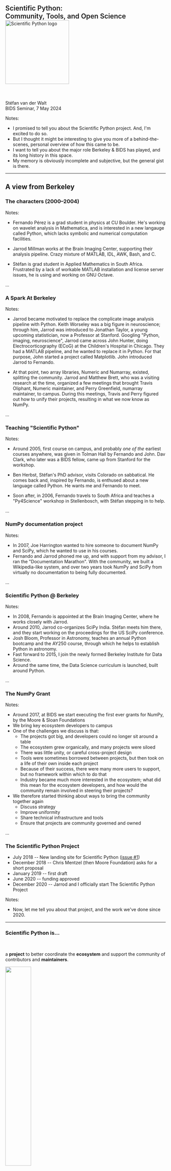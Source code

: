 <style type="text/css">
.black {
  color: black;
}
.inline-left {
  display: inline-block;
  text-align: left;
}
.reveal ul {
  margin: 0;
}
</style>


<div style="font-size: 150%; font-weight: 600;">Scientific Python:<br/> Community, Tools, and Open Science</div>

<img alt="Scientific Python logo" src="images/scientific-python-logo.svg" width="200em"/>


<br/>
<br/>
<br/>
<br/>
<div style="text-align: left;">
Stéfan van der Walt<br/>
BIDS Seminar, 7 May 2024
</div>

Notes:

- I promised to tell you about the Scientific Python project.
  And, I'm excited to do so.
- But I thought it might be interesting to give you more of a
  behind-the-scenes, personal overview of how this came to be.
- I want to tell you about the major role Berkeley & BIDS has
  played, and its long history in this space.
- My memory is obviously incomplete and subjective, but the general
  gist is there.

---

## A view from Berkeley

### The characters (2000–2004)

Notes:

- Fernando Pérez is a grad student in physics at CU Boulder.  He's
  working on wavelet analysis in Mathematica, and is interested in a
  new langauge called Python, which lacks symbolic and numerical
  computation facilities.

- Jarrod Millman works at the Brain Imaging Center, supporting their analysis pipeline.
  Crazy mixture of MATLAB, IDL, AWK, Bash, and C.

- Stéfan is grad student in Applied Mathematics in South Africa.
  Frustrated by a lack of workable MATLAB installation and license server issues,
  he is using and working on GNU Octave.

...

### A Spark At Berkeley

Notes:

- Jarrod became motivated to replace the complicate image analysis pipeline with Python.
  Keith Worseley was a big figure in neuroscience; through him, Jarrod was introduced to Jonathan Taylor, a young upcoming statistician, now a Professor at Stanford.
   Googling "Python, imaging, neuroscience", Jarrod came across John Hunter, doing Electrocorticography (ECoG) at the Children's Hospital in Chicago.
  They had a MATLAB pipeline, and he wanted to replace it in Python.
  For that purpose, John started a project called Matplotlib.
  John introduced Jarrod to Fernando.

- At that point, two array libraries, Numeric and Numarray, existed, splitting the community.
  Jarrod and Matthew Brett, who was a visiting research at the time, organized a few meetings
  that brought Travis Oliphant, Numeric maintainer, and Perry Greenfield, numarray maintainer, to campus.
  During this meetings, Travis and Perry figured out how to unify their projects, resulting in what we now know as NumPy.

...

### Teaching "Scientific Python"

Notes:

- Around 2005, first course on campus, and probably *one of the* earliest
  courses anywhere, was given in Tolman Hall by Fernando and John.
  Dav Clark, who later was a BIDS fellow, came up from Stanford for the
  workshop.

- Ben Herbst, Stéfan's PhD advisor, visits Colorado on sabbatical.  He
  comes back and, inspired by Fernando, is enthused about a new
  language called Python. He wants me and Fernando to meet.

- Soon after, in 2006, Fernando travels to South Africa and teaches a
  "Py4Science" workshop in Stellenbosch, with Stéfan stepping in to help.

...

### NumPy documentation project

Notes:

- In 2007, Joe Harrington wanted to hire someone to document NumPy and SciPy, which he wanted to use in his courses.
- Fernando and Jarrod phoned me up, and with support from my advisor, I ran the "Documentation Marathon".
  With the community, we built a Wikipedia-like system, and over two years took NumPy and SciPy from virtually no documentation to being fully documented.

...

### Scientific Python @ Berkeley

Notes:

- In 2008, Fernando is appointed at the Brain Imaging Center, where he works closely with Jarrod.
- Around 2010, Jarrod co-organizes SciPy India. Stéfan meets him there, and
  they start working on the proceedings for the US SciPy conference.
- Josh Bloom, Professor in Astronomy, teaches an annual Python
  bootcamp and the AY250 course, through which he helps to establish Python in astronomy.
- Fast forward to 2015, I join the newly formed Berkeley Institute for Data Science.
- Around the same time, the Data Science curriculum is launched, built around Python.

...

### The NumPy Grant

Notes:

- Around 2017, at BIDS we start executing the first ever grants for NumPy, by the Moore & Sloan Foundations
- We bring key ecosystem developers to campus
- One of the challenges we discuss is that:
  - The projects got big, and developers could no longer sit around a table
  - The ecosystem grew organically, and many projects were siloed
  - There was little unity, or careful cross-project design
  - Tools were sometimes borrowed between projects, but then took on a life of their own inside each project
  - Because of their success, there were many more users to support, but no framework within which to do that
  - Industry became much more interested in the ecosystem; what did this mean for the ecosystem developers,
    and how would the community remain involved in steering their projects?
- We therefore started thinking about ways to bring the community together again
  - Discuss strategy
  - Improve uniformity
  - Share technical infrastructure and tools
  - Ensure that projects are community governed and owned

...

### The Scientific Python Project

- July 2018 -- New landing site for Scientific Python ([issue #1](https://github.com/scientific-python/scientific-python.org/issues/1))
- December 2018 -- Chris Mentzel (then Moore Foundation) asks for a short proposal
- January 2019 -- first draft
- June 2020 -- funding approved
- December 2020 -- Jarrod and I officially start The Scientific Python Project

Notes:

- Now, let me tell you about that project, and the work we've done since 2020.

---

### Scientific Python is...

<br/>

a **project** to better coordinate the **ecosystem** and support the community of contributors and **maintainers**.

<div class="center">
    <img src="images/ecosystem.svg" width="40%"/>
</div>

...

#### https://scientific-python.org/

<img src="images/home.png" width="80%"/>

---

<div style="font-size: 300%; font-weight: 600;"> Scientific Python</div>
<img alt="Scientific Python logo" src="images/scientific-python-logo.svg" width="100em"/>

</br>
</br>

<img src="images/home-specs.png"/>

Notes:

- Add some notes on the SPECs and what they are

...

#### https://scientific-python.org/specs/

</br>

Scientific Python Ecosystem Coordination documents provide operational guidelines. 

</br>

<img src="images/spec-list.png"/>

...

## SPEC Core Projects

<img src="images/spec-core.png"/>

...

## SPEC Steering Committee

<img src="images/spec-committee.png" width="50%"/>

...

## SPEC 0 — Minimum Supported Versions

<img src="images/spec0.png" width="70%"/>

...

## SPEC 1 — Lazy Loading of Submodules and Functions

<img src="images/spec1.png"/>
...

## SPEC 4 — Using and Creating Nightly Wheels

<img src="images/spec4.png"/>

---

<!-- Section: SP project -->

<div style="font-size: 300%; font-weight: 600;"> Scientific Python</div>
<img alt="Scientific Python logo" src="images/scientific-python-logo.svg" width="100em"/>

</br>
</br>


<img src="images/home-summits.png"/>

...

## Second Scientific Python Developer Summit

Planning meeting, yesterday:<br/>
<img src="images/checkin.webp" width="60%">

- Seattle, June 3–5:<br/>https://scientific-python.org/summits/developer/2024/
- Report from last year:<br/>https://blog.scientific-python.org/scientific-python/dev-summit-1/

Notes:

- In-person work meetings

---

<!-- Section: SP project -->

<div style="font-size: 300%; font-weight: 600;"> Scientific Python</div>
<img alt="Scientific Python logo" src="images/scientific-python-logo.svg" width="100em"/>

</br>
</br>

<img src="images/home-development.png"/>

...

#### https://learn.scientific-python.org/development/

<img src="images/development.png"/>

...

#### https://learn.scientific-python.org/development/guides/repo-review/

<img src="images/repo-review.png"/>

---

<!-- Section: SP project -->

<div style="font-size: 300%; font-weight: 600;"> Scientific Python</div>
<img alt="Scientific Python logo" src="images/scientific-python-logo.svg" width="100em"/>

</br>
</br>

<img src="images/home-lectures.png"/>

...

#### https://lectures.scientific-python.org/


<img src="images/lectures.png" width="90%" />

...

#### https://lectures.scientific-python.org/

<img src="images/lectures-toc.png"/>

---

<!-- Section: SP project -->

<div style="font-size: 300%; font-weight: 600;"> Scientific Python</div>
<img alt="Scientific Python logo" src="images/scientific-python-logo.svg" width="100em"/>

</br>
</br>

<img src="images/home-sparse.png"/>

...

## Sparse Arrays for Scientiﬁc Python

</br>

- improve sparse structures in SciPy so they support array semantics
- deprecate SciPy’s sparse matrices and `numpy.matrix`
- assist with sparse array adoption in downstream ecosystem packages

</br>
</br>
</br>
</br>

### More information

- https://scientific-python.org/grants/sparse_arrays/
- https://scientific-python.org/summits/sparse/
- https://scientific-python.org/calendars/
- https://blog.scientific-python.org/scientific-python/dev-summit-1-sparse/

...

#### https://scipy.github.io/devdocs/reference/sparse.html

<img src="images/scipy-sparse.png"/>

---

<!-- Section: SP project -->

<div style="font-size: 300%; font-weight: 600;"> Scientific Python</div>
<img alt="Scientific Python logo" src="images/scientific-python-logo.svg" width="100em"/>

</br>
</br>

<img src="images/home-community.png"/>
...


#### https://discuss.scientific-python.org/

<img src="images/discuss.png"/>

...

#### https://discord.com/invite/vur45CbwMz


</br>
</br>

<img src="images/discord.png"/>

...

#### https://blog.scientific-python.org/

<img src="images/blog.png" width="70%" />

---

## Tools

<img src="images/tools.png">

...



</br>

<style>
.container{
    display: flex;
}
.col{
    flex: 1;
}
</style>

<div class="container">

<div class="col">

### Development

- [lazy_loader](https://github.com/scientific-python/lazy_loader/)
- [spin](https://github.com/scientific-python/spin)
- [pytest-doctestplus](https://github.com/scientific-python/pytest-doctestplus)
- [repo-review](https://github.com/scientific-python/repo-review)
- [changelist](https://github.com/scientific-python/changelist/)

</br>
</br>

### Web

- [scientific-python-hugo-theme](https://github.com/scientific-python/scientific-python-hugo-theme)

</div>

<div class="col">

### Organization

- [yaml2ics](https://github.com/scientific-python/yaml2ics)
- [discuss.scientific-python.org](https://discuss.scientific-python.org/)
- [vault-template](https://github.com/scientific-python/vault-template)

<br/>
<br/>

## Insight

- [devstats](https://github.com/scientific-python/devstats)
- [https://views.scientific-python.org/](https://github.com/scientific-python/devstats)

</div>

<div class="col">

### GitHub

- [upload-nightly-action](https://github.com/scientific-python/upload-nightly-action)
- [attach-next-milestone-action](https://github.com/scientific-python/attach-next-milestone-action)
- [sync-teams-action](https://github.com/scientific-python/sync-teams-action)
- [reverse-dependency-testing](https://github.com/scientific-python/reverse-dependency-testing)
- [action-check-changelogfile](https://github.com/scientific-python/action-check-changelogfile)
- [action-towncrier-changelog](https://github.com/scientific-python/action-towncrier-changelog)

</div>

</div>

...

#### https://scientific-python.org/calendars/

<img src="images/calendar.png" width="80%"/>

...

#### https://devstats.scientific-python.org/

<img src="images/devstats.png" width="80%"/>

---

## On the horizon

Fernando Pérez, academic director, vision:

https://bids.berkeley.edu/about/directors-vision-2024

A renewed emphasis of the importance of open software and research:

> Our scientists partner with an extended, distributed **community** of
> other researchers and developers to **build** an **ecosystem** that benefits
> **all**. This is how we will build much more in coming years: work
> grounded in the **expertise** of our scholars and immediately **applied** to
> our research and educational needs, but in **open collaboration** with
> partners near and far, to build **access** to **research** and **education**
> that is **impactful**, **accessible**, and **fair**.

...

## On the horizon

<div class="inline-left">

[Open Source Project Office](https://bids.berkeley.edu/news/uc-berkeley-joins-effort-advance-open-source-initiatives-across-uc-system)

Areas we intend to work on:

- statistics in Python
- domain stacks (astronomy, earth & space science)
- supply-chain security<br/>
  [Panel on May 9th](https://events.berkeley.edu/BIDS/event/246188-understanding-the-xz-security-breach-and-open-source-).
- coordinated releases
- summer schools
- vetted, shared governance models

... and more.

</div>

Notes:

- OSPO: an attachment-point for open source conversations on campus

---

### Q&A

https://scientific-python.org

<br/>

Follow me on Mastodon:<br/>
<br/>
<a href="https://emacs.ch/@stefanv">@stefanv@mentat.za.net</a>

---

# Extra slides

...

## Challenges in OS Scientific Software

- Grow the contributor pool
- Sustain the contributor pool
- Governance

...

## Support

<div class="inline-left">

- Contribute or support students who want to
- Reward and recognize efforts outside of paper writing
- Fund open, not closed software (and convince funders to do the
  same!)
- Apply lessons from SP to your work
  1. Test research code
  2. Executable papers (AKA automate everything)
  3. Collaborate widely, credit all those involved
  4. Insist on open code & data (reviewing and publishing)


*Developing open source scientific practice*<br/>
K. Jarrod Millman & Fernando Pérez<br/>
https://www.jarrodmillman.com/oss-chapter.html

</div>

...

### Benefits for Contributors

- Advance science
- Make an impact
- Grow as a developer
- Shape the tools you use

You are very welcome to join!

...

#### https://scientific-python.org/grants/

<img src="images/grants.png"/>

...

### (Sideline) What about AI?

Are "traditional" scientific computational tools (algorithmic implementations) still viable.

Notes:

- Won't go too deeply into this now, but it's an interesting question to consider:

  - Given the resurgence in AI research, and the many incredible applications we've seen, is there still room for libraries that implement "classic" algorithms?

- My quick answer to that is: yes.

  - Libraries are as much about establishing APIs, i.e., human interfaces, as they are about code, and the skill of producing those and shipping them remains relevant.

  - Sometimes, you know what you need to do with your numbers. E.g., you may simply want to compute an FFT. Then, you want NumPy or SciPy around to do that for you. Often, you need to pre-process your data, or post-process AI output. AI and classical tools work well enough together.

  - Not all problems are well suited to AI and we are still in the very beginning of understanding the reliability of AI predictions, and knowing its failure modes. This is an evolving space that we're watching with interest.

...

### Some notable BIDS projects

<div class="container">

<div class="col">
<img src="images/viridis.png"/><br/>
<img src="images/mothra_small.jpg"/>
</div>

<div class="col">
<img src="images/fritz.png"/>
</div>

</div>

...

### Modifying your tools (a short detour)

<div class="center">
<img src="images/reprap.jpg"/>
</div>

Notes:

- Got 3D printer as a gift
- A paradigm shift; no longer go to Ace and jury rig a part
- If you want to make a custom part or tool, you need to understand the problem very well
- But once you do, you can make the tool that *exactly* matches what you need
- For home improvement that doesn't matter so much; for science it is very important.

---
